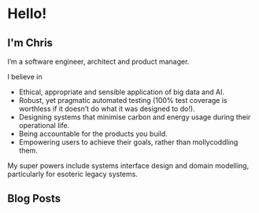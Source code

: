 # Hello!
## I'm Chris
I’m a software engineer, architect and product manager.

I believe in

* Ethical, appropriate and sensible application of big data and AI.
* Robust, yet pragmatic automated testing (100% test coverage is worthless if it doesn’t do what it was designed to do!).
* Designing systems that minimise carbon and energy usage during their operational life.
* Being accountable for the products you build.
* Empowering users to achieve their goals, rather than mollycoddling them.

My super powers include systems interface design and domain modelling, particularly for esoteric legacy systems.

## Blog Posts
<!-- BLOG-POST-LIST:START -->
<!-- BLOG-POST-LIST:END -->